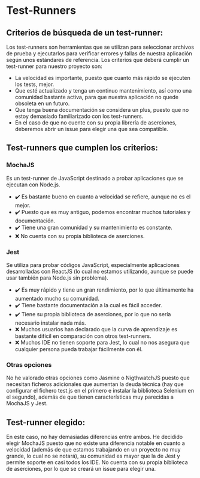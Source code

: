 # Test-Runners

## Criterios de búsqueda de un test-runner:

Los test-runners son herramientas que se utilizan para seleccionar archivos de prueba y ejecutarlos para verificar errores y fallas de nuestra aplicación según unos estándares de referencia. Los criterios que deberá cumplir un test-runner para nuestro proyecto son:

- La velocidad es importante, puesto que cuanto más rápido se ejecuten los tests, mejor.
- Que esté actualizado y tenga un continuo mantenimiento, así como una comunidad bastante activa, para que nuestra aplicación no quede obsoleta en un futuro.
- Que tenga buena documentación se considera un plus, puesto que no estoy demasiado familiarizado con los test-runners.
- En el caso de que no cuente con su propia librería de aserciones, deberemos abrir un issue para elegir una que sea compatible.

## Test-runners que cumplen los criterios:

### MochaJS

Es un test-runner de JavaScript destinado a probar aplicaciones que se ejecutan con Node.js.

- :heavy_check_mark: Es bastante bueno en cuanto a velocidad se refiere, aunque no es el mejor.
- :heavy_check_mark: Puesto que es muy antiguo, podemos encontrar muchos tutoriales y documentación.
- :heavy_check_mark: Tiene una gran comunidad y su mantenimiento es constante.
- :x: No cuenta con su propia biblioteca de aserciones.

### Jest

Se utiliza para probar códigos JavaScript, especialmente aplicaciones desarrolladas con ReactJS (lo cual no estamos utilizando, aunque se puede usar también para Node.js sin problema).

- :heavy_check_mark: Es muy rápido y tiene un gran rendimiento, por lo que últimamente ha aumentado mucho su comunidad.
- :heavy_check_mark: Tiene bastante documentación a la cual es fácil acceder.
- :heavy_check_mark: Tiene su propia biblioteca de aserciones, por lo que no sería necesario instalar nada más.
- :x: Muchos usuarios han declarado que la curva de aprendizaje es bastante difícil en comparación con otros test-runners.
- :x: Muchos IDE no tienen soporte para Jest, lo cual no nos asegura que cualquier persona pueda trabajar fácilmente con él.

### Otras opciones

No he valorado otras opciones como Jasmine o NigthwatchJS puesto que necesitan ficheros adicionales que aumentan la deuda técnica (hay que configurar el fichero test.js en el primero e instalar la biblioteca Selenium en el segundo), además de que tienen características muy parecidas a MochaJS y Jest.


## Test-runner elegido:

En este caso, no hay demasiadas diferencias entre ambos. He decidido elegir MochaJS puesto que no existe una diferencia notable en cuanto a velocidad (además de que estamos trabajando en un proyecto no muy grande, lo cual no se notará), su comunidad es mayor que la de Jest y permite soporte en casi todos los IDE. No cuenta con su propia biblioteca de aserciones, por lo que se creará un issue para elegir una.